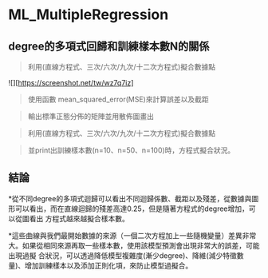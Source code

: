 # ML_MultipleRegression
## degree的多項式回歸和訓練樣本數N的關係

> 利用(直線方程式、三次/六次/九次/十二次方程式)擬合數據點

![][https://screenshot.net/tw/wz7q7iz]

> 使用函數 mean_squared_error(MSE)來計算誤差以及截距

> 輸出標準正態分佈的矩陣並用散佈圖畫出

> 利用(直線方程式、三次/六次/九次/十二次方程式)擬合數據點

> 並print出訓練樣本數(n=10、n=50、n=100)時，方程式擬合狀況。

## 結論
*從不同degree的多項式迴歸可以看出不同迴歸係數、截距以及殘差，從數據與圖形可以看出，而在直線迴歸的殘差高達0.25，但是隨著方程式的degree增加，可以從圖看出   方程式越來越擬合樣本數。

*這些曲線與我們最開始數據的來源（一個二次方程加上一些隨機變量）差異非常大。如果從相同來源再取一些樣本數，使用該模型預測會出現非常大的誤差，可能出現過擬   合狀況，可以透過降低模型複雜度(漸少degree)、降維(減少特徵數量)、增加訓練樣本以及添加正則化項，來防止模型過擬合。

